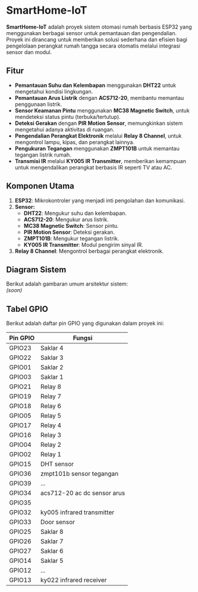 # SmartHome-IoT

**SmartHome-IoT** adalah proyek sistem otomasi rumah berbasis ESP32 yang menggunakan berbagai sensor untuk pemantauan dan pengendalian. Proyek ini dirancang untuk memberikan solusi sederhana dan efisien bagi pengelolaan perangkat rumah tangga secara otomatis melalui integrasi sensor dan modul.

## **Fitur**
- **Pemantauan Suhu dan Kelembapan** menggunakan **DHT22** untuk mengetahui kondisi lingkungan.  
- **Pemantauan Arus Listrik** dengan **ACS712-20**, membantu memantau penggunaan listrik.  
- **Sensor Keamanan Pintu** menggunakan **MC38 Magnetic Switch**, untuk mendeteksi status pintu (terbuka/tertutup).  
- **Deteksi Gerakan** dengan **PIR Motion Sensor**, memungkinkan sistem mengetahui adanya aktivitas di ruangan.  
- **Pengendalian Perangkat Elektronik** melalui **Relay 8 Channel**, untuk mengontrol lampu, kipas, dan perangkat lainnya.  
- **Pengukuran Tegangan** menggunakan **ZMPT101B** untuk memantau tegangan listrik rumah.  
- **Transmisi IR** melalui **KY005 IR Transmitter**, memberikan kemampuan untuk mengendalikan perangkat berbasis IR seperti TV atau AC.

## **Komponen Utama**
1. **ESP32**: Mikrokontroler yang menjadi inti pengolahan dan komunikasi.  
2. **Sensor:**
   - **DHT22**: Mengukur suhu dan kelembapan.  
   - **ACS712-20**: Mengukur arus listrik.  
   - **MC38 Magnetic Switch**: Sensor pintu.  
   - **PIR Motion Sensor**: Deteksi gerakan.  
   - **ZMPT101B**: Mengukur tegangan listrik.  
   - **KY005 IR Transmitter**: Modul pengirim sinyal IR.  
3. **Relay 8 Channel**: Mengontrol berbagai perangkat elektronik.  

## **Diagram Sistem**
Berikut adalah gambaran umum arsitektur sistem:  
*(soon)*  

## **Tabel GPIO**
Berikut adalah daftar pin GPIO yang digunakan dalam proyek ini:

| **Pin GPIO** | **Fungsi**         |
|--------------|--------------------|
| GPIO23       | Saklar 4                |
| GPIO22       | Saklar 3               |
| GPIO01       | Saklar 2               |
| GPIO03       | Saklar 1               |
| GPIO21       | Relay 8                |
| GPIO19       | Relay 7                |
| GPIO18       | Relay 6                |
| GPIO05       | Relay 5                |
| GPIO17       | Relay 4                |
| GPIO16       | Relay 3                |
| GPIO04       | Relay 2                |
| GPIO02       | Relay 1                |
| GPIO15       | DHT sensor                |
| GPIO36       | zmpt101b sensor tegangan                |
| GPIO39       | ...                |
| GPIO34       | acs712-20 ac dc sensor arus                |
| GPIO35       |                 |
| GPIO32       | ky005 infrared transmitter                |
| GPIO33       | Door sensor                |
| GPIO25       | Saklar 8               |
| GPIO26       | Saklar 7               |
| GPIO27       | Saklar 6               |
| GPIO14       | Saklar 5               |
| GPIO12       | ...                |
| GPIO13       | ky022 infrared receiver               |


